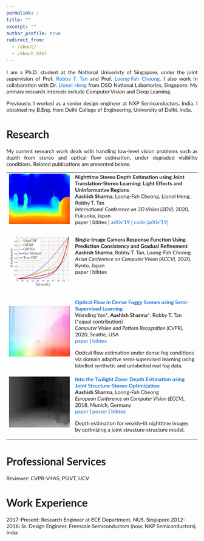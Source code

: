 ```yaml
---
permalink: /
title: ""
excerpt: ""
author_profile: true
redirect_from: 
  - /about/
  - /about.html
---
```


<p style='text-align: justify;'> I am a Ph.D. student at the National Univeristy of Singapore, under the joint supervision of Prof. <a href="http://tanrobby.github.io/">Robby T. Tan</a> and Prof. <a href="https://www.ece.nus.edu.sg/stfpage/eleclf/">Loong-Fah Cheong</a>. I also work in collaboration with Dr. <a href="http://www.lionel.work/">Lionel Heng</a> from DSO National Labortories, Singapore. My primary research interests include Computer Vision and Deep Learning. </p>

<p style='text-align: justify;'> Previously, I worked as a senior design engineer at NXP Semiconductors, India. I obtained my B.Eng. from Delhi College of Engineering, University of Delhi, India. </p>


Research
======
<p style='text-align: justify;'> My current research work deals with handling low-level vision problems such as depth from stereo and optical flow estimation, under degraded visibility conditions. Related publications are presented below. </p>

<style type="text/css">
    /* Color scheme stolen from Sergey Karayev */
    a {
    color: #1772d0;
    text-decoration:none !important;
    }
    a:focus, a:hover {
    color: #f09228;
    text-decoration:none !important;
    }
    table,td,th,tr{
    	border:none !important;
    }
    body,td,th,tr,p,a {
    font-family: 'Lato', Verdana, Helvetica, sans-serif;
    font-size: 14px
    }
    strong {
    font-family: 'Lato', Verdana, Helvetica, sans-serif;
    font-size: 14px;
    }
    heading {
    font-family: 'Lato', Verdana, Helvetica, sans-serif;
    font-size: 22px;
    }
    papertitle {
    font-family: 'Lato', Verdana, Helvetica, sans-serif;
    font-size: 14px;
    font-weight: 700
    }
    name {
    font-family: 'Lato', Verdana, Helvetica, sans-serif;
    font-size: 32px;
    }
    .one
    {
    width: 160px;
    height: 160px;
    position: relative;
    }
    .two
    {
    width: 160px;
    height: 160px;
    position: absolute;
    transition: opacity .2s ease-in-out;
    -moz-transition: opacity .2s ease-in-out;
    -webkit-transition: opacity .2s ease-in-out;
    }
    .fade {
     transition: opacity .2s ease-in-out;
     -moz-transition: opacity .2s ease-in-out;
     -webkit-transition: opacity .2s ease-in-out;
    }
    span.highlight {
        background-color: #ffffd0;
    }
</style>
<!-- ################################  CONTENT START  ##################################################-->
<table width="100%" align="center" border="0" cellspacing="0" cellpadding="10">
<tbody>
<!-- ############################ Put your publications below this! ####################################-->


<!-- ###################################################################################################-->
<!-- Cycle-Stereo DispNet, 3DV'20 -->
<tr onmouseout="threedv20_cstdispnet_stop()" onmouseover="threedv20_cstdispnet_start()" >
<td width="20%">
<div class="one">
<div class="two" id = 'threedv20_cstdispnet_image'><img src='./files/threedv20_after.png'></div>
<img src='./files/threedv20_before.png'>
</div>
<script type="text/javascript">
function threedv20_cstdispnet_start() {
document.getElementById('threedv20_cstdispnet_image').style.opacity = "1";
}
function threedv20_cstdispnet_stop() {
document.getElementById('threedv20_cstdispnet_image').style.opacity = "0";
}
threedv20_cstdispnet_stop()
</script>
</td>
<td valign="top" width="80%">
  <a href="">
    <papertitle style='text-align: justify;'>Nighttime Stereo Depth Estimation using Joint Translation-Stereo Learning: Light Effects and Uninformative Regions</papertitle>
  </a>
  <br>
  <strong>Aashish Sharma</strong>, Loong-Fah Cheong, Lionel Heng, Robby T. Tan
  <br>
<em>International Conference on 3D Vision (3DV)</em>, 2020, Fukuoka, Japan <br>
<a href="">paper</a>
| 
<a href="">bibtex</a>
|
<a href="https://arxiv.org/abs/1909.13701">arXiv'19</a>
|
<a href="https://github.com/aasharma90/CycleStereoGAN_NighttimeDepth">code (arXiv'19)</a>
<p></p>
<p></p>
</td>
</tr>
<!-- Cycle-Stereo DispNet, 3DV'20 -->
<!-- ###################################################################################################-->


<!-- ###################################################################################################-->
<!-- CRF Estimation, ACCV'20 -->
<tr onmouseout="accv20_crfest_stop()" onmouseover="accv20_crfest_start()" >
<td width="20%">
<div class="one">
<div class="two" id = 'accv20_crfest_image'><img src='./files/accv20_crfest_after.png'></div>
<img src='./files/accv20_crfest_before.jpg'>
</div>
<script type="text/javascript">
function accv20_crfest_start() {
document.getElementById('accv20_crfest_image').style.opacity = "1";
}
function accv20_crfest_stop() {
document.getElementById('accv20_crfest_image').style.opacity = "0";
}
accv20_crfest_stop()
</script>
</td>
<td valign="top" width="80%">
  <a href="">
  <papertitle style='text-align: justify;'>Single-Image Camera Response Function Using Prediction Consistency and Gradual Refinement</papertitle>
  </a>
  <br>
  <strong>Aashish Sharma</strong>, Robby T. Tan, Loong-Fah Cheong 
  <br>
<em>Asian Conference on Computer Vision (ACCV)</em>, 2020, Kyoto, Japan <br>
<a href="">paper</a>
|		
<a href="">bibtex</a>
<p></p>
<p></p>
</td>
</tr>
<!-- CRF Estimation, ACCV'20 -->
<!-- ###################################################################################################-->


<!-- ###################################################################################################-->
<!-- FogFlowNet, CVPR'20 -->
<tr onmouseout="cvpr20_fogflownet_stop()" onmouseover="cvpr20_fogflownet_start()" >
<td width="20%">
<div class="one">
<div class="two" id = 'cvpr20_fogflownet_image'><img src='./files/cvpr20_fogflow_after.jpg'></div>
<img src='./files/cvpr20_fogflow_before.jpg'>
</div>
<script type="text/javascript">
function cvpr20_fogflownet_start() {
document.getElementById('cvpr20_fogflownet_image').style.opacity = "1";
}
function cvpr20_fogflownet_stop() {
document.getElementById('cvpr20_fogflownet_image').style.opacity = "0";
}
cvpr20_fogflownet_stop()
</script>
</td>
<td valign="top" width="80%">
    <a href="http://openaccess.thecvf.com/content_CVPR_2020/html/Yan_Optical_Flow_in_Dense_Foggy_Scenes_Using_Semi-Supervised_Learning_CVPR_2020_paper.html">
    <papertitle style='text-align: justify;'>Optical Flow in Dense Foggy Scenes using Semi-Supervised Learning</papertitle>
  </a>
  <br>
  Wending Yan*, <strong>Aashish Sharma</strong>*, Robby T. Tan (*equal contribution)
  <br>
<em>Computer Vision and Pattern Recognition (CVPR)</em>, 2020, Seattle, USA <br>
<a href="http://openaccess.thecvf.com/content_CVPR_2020/papers/Yan_Optical_Flow_in_Dense_Foggy_Scenes_Using_Semi-Supervised_Learning_CVPR_2020_paper.pdf">paper</a>
|		
<a href="./files/cvpr20_fogflow_bibtex.txt">bibtex</a>
<p></p>
<p>Optical flow estimation under dense fog conditions via domain adaptive semi-supervised learning using labelled synthetic and unlabelled real fog data.</p>
</td>
</tr>
<!-- FogFlowNet, CVPR'20 -->
<!-- ###################################################################################################-->


<!-- ###################################################################################################-->
<!-- Joint Structure-Stereo, ECCV'18 -->
<tr onmouseout="eccv18_jss_stop()" onmouseover="eccv18_jss_start()" >
<td width="20%">
<div class="one">
<div class="two" id = 'eccv18_jss_image'><img src='./files/eccv18_pic_after.png'></div>
<img src='./files/eccv18_pic_before.png'>
</div>
<script type="text/javascript">
function eccv18_jss_start() {
document.getElementById('eccv18_jss_image').style.opacity = "1";
}
function eccv18_jss_stop() {
document.getElementById('eccv18_jss_image').style.opacity = "0";
}
eccv18_jss_stop()
</script>
</td>
<td valign="top" width="80%">
  <a href="http://openaccess.thecvf.com/content_ECCV_2018/html/Aashish_Sharma_Into_the_Twilight_ECCV_2018_paper.html">
    <papertitle style='text-align: justify;'>Into the Twilight Zone: Depth Estimation using Joint Structure-Stereo Optimization</papertitle>
  </a>
  <br>
  <strong>Aashish Sharma</strong>, Loong-Fah Cheong 
  <br>
<em>European Conference on Computer Vision (ECCV)</em>, 2018, Munich, Germany <br>
<a href="http://openaccess.thecvf.com/content_ECCV_2018/papers/Aashish_Sharma_Into_the_Twilight_ECCV_2018_paper.pdf">paper</a>
|
<a href="./files/eccv2018_poster.pdf">poster</a>
| 
<a href="./files/eccv2018_bibtex.txt">bibtex</a>
<p></p>
<p>Depth estimation for weakly-lit nighttime images by optimizing a joint structure-structure model.</p>
</td>
</tr>
<!-- Joint Structure-Stereo, ECCV'18 -->
<!-- ###################################################################################################-->

<!-- ############################ Put your publications above this! ####################################-->
</tbody></table>

Professional Services
======
Reviewer: CVPR-V4AS, PSIVT, IJCV

Work Experience
======
2017-Present: Research Engineer at ECE Department, NUS, Singapore
2012-2016: Sr. Design Engineer, Freescale Semiconductors (now, NXP Semiconductors), India
